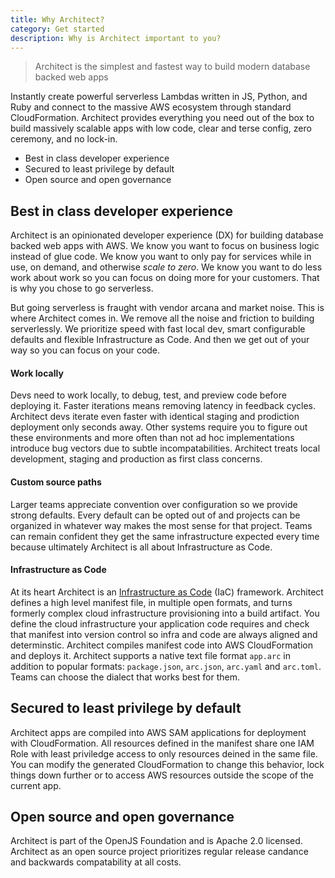 ```yaml
---
title: Why Architect?
category: Get started
description: Why is Architect important to you?
---
```


> Architect is the simplest and fastest way to build modern database backed web apps

Instantly create powerful serverless Lambdas written in JS, Python, and Ruby and connect to the massive AWS ecosystem through standard CloudFormation. Architect provides everything you need out of the box to build massively scalable apps with low code, clear and terse config, zero ceremony, and no lock-in. 

- Best in class developer experience
- Secured to least privilege by default
- Open source and open governance

## Best in class developer experience

Architect is an opinionated developer experience (DX) for building database backed web apps with AWS. We know you want to focus on business logic instead of glue code. We know you want to only pay for services while in use, on demand, and otherwise _scale to zero_. We know you want to do less work about work so you can focus on doing more for your customers. That is why you chose to go serverless.

But going serverless is fraught with vendor arcana and market noise. This is where Architect comes in. We remove all the noise and friction to building serverlessly. We prioritize speed with fast local dev, smart configurable defaults and flexible Infrastructure as Code. And then we get out of your way so you can focus on your code.

#### Work locally

Devs need to work locally, to debug, test, and preview code before deploying it. Faster iterations means removing latency in feedback cycles. Architect devs iterate even faster with identical staging and prodiction deployment only seconds away. Other systems require you to figure out these environments and more often than not ad hoc implementations introduce bug vectors due to subtle incompatabilities. Architect treats local development, staging and production as first class concerns.

#### Custom source paths

Larger teams appreciate convention over configuration so we provide strong defaults. Every default can be opted out of and projects can be organized in whatever way makes the most sense for that project. Teams can remain confident they get the same infrastructure expected every time because ultimately Architect is all about Infrastructure as Code.

#### Infrastructure as Code

At its heart Architect is an [Infrastructure as Code](https://en.wikipedia.org/wiki/Infrastructure_as_code) (IaC) framework. Architect defines a high level manifest file, in multiple open formats, and turns formerly complex cloud infrastructure provisioning into a build artifact. You define the cloud infrastructure your application code requires and check that manifest into version control so infra and code are always aligned and determinstic. Architect compiles manifest code into AWS CloudFormation and deploys it. Architect supports a native text file format `app.arc` in addition to popular formats: `package.json`, `arc.json`, `arc.yaml` and `arc.toml`. Teams can choose the dialect that works best for them. 

## Secured to least privilege by default

Architect apps are compiled into AWS SAM applications for deployment with CloudFormation. All resources defined in the manifest share one IAM Role with least priviledge access to only resources deined in the same file. You can modify the generated CloudFormation to change this behavior, lock things down further or to access AWS resources outside the scope of the current app.

## Open source and open governance

Architect is part of the OpenJS Foundation and is Apache 2.0 licensed. Architect as an open source project prioritizes regular release candance and backwards compatability at all costs. 

